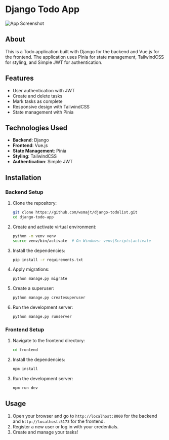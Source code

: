 # Django Todo App

![App Screenshot](https://github.com/user-attachments/assets/389d9ba3-522a-432b-bf1e-e4da5ad43658)

## About

This is a Todo application built with Django for the backend and Vue.js for the frontend. The application uses Pinia for state management, TailwindCSS for styling, and Simple JWT for authentication.

## Features

- User authentication with JWT
- Create and delete tasks
- Mark tasks as complete
- Responsive design with TailwindCSS
- State management with Pinia

## Technologies Used

- **Backend**: Django
- **Frontend**: Vue.js
- **State Management**: Pinia
- **Styling**: TailwindCSS
- **Authentication**: Simple JWT

## Installation

### Backend Setup

1. Clone the repository:
    ```bash
    git clone https://github.com/wsmajt/django-todolist.git
    cd django-todo-app
    ```

2. Create and activate virtual environment:
    ```bash
    python -m venv venv
    source venv/bin/activate  # On Windows: venv\Scripts\activate
    ```

3. Install the dependencies:
    ```bash
    pip install -r requirements.txt
    ```

4. Apply migrations:
    ```bash
    python manage.py migrate
    ```

5. Create a superuser:
    ```bash
    python manage.py createsuperuser
    ```

6. Run the development server:
    ```bash
    python manage.py runserver
    ```

### Frontend Setup

1. Navigate to the frontend directory:
    ```bash
    cd frontend
    ```

2. Install the dependencies:
    ```bash
    npm install
    ```

3. Run the development server:
    ```bash
    npm run dev
    ```

## Usage

1. Open your browser and go to `http://localhost:8000` for the backend and `http://localhost:5173` for the frontend.
2. Register a new user or log in with your credentials.
3. Create and manage your tasks!
